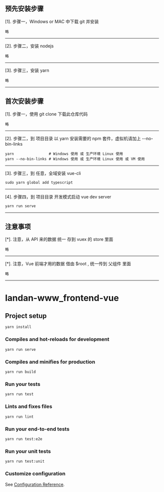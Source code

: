 ## 预先安装步骤
[1]. 步骤一，Windows or MAC 中下载 git 并安装
``` OS
略
```
---------------------------------------

[2]. 步骤二，安装 nodejs
```shell
略
```
---------------------------------------

[3]. 步骤三，安装 yarn
```shell
略
```
---------------------------------------

## 首次安装步骤

[1]. 步骤一，使用 git clone 下载此仓库代码
```shell
略
```
---------------------------------------

[2]. 步骤二，到 项目目录 以 yarn 安装需要的 npm 套件，虚拟机请加上 --no-bin-links
```OS
yarn                # Windows 使用 或 生产环境 Linux 使用
yarn --no-bin-links # Windows 使用 或 生产环境 Linux 使用 或 VM 使用 
```
---------------------------------------

[3]. 步骤三，到 任意，全域安装 vue-cli
```OS
sudo yarn global add typescript

```
---------------------------------------

[4]. 步骤四，到 项目目录 开发模式启动 vue dev server
```OS
yarn run serve
```
---------------------------------------

## 注意事项

[*]. 注意，从 API 来的数据 统一 存到 vuex 的 store 里面
```OS
略
```
---------------------------------------

[*]. 注意，Vue 前端才用的数据 借由 $root , 统一传到 父组件 里面
```OS
略
```
---------------------------------------

# landan-www_frontend-vue

## Project setup
```
yarn install
```

### Compiles and hot-reloads for development
```
yarn run serve
```

### Compiles and minifies for production
```
yarn run build
```

### Run your tests
```
yarn run test
```

### Lints and fixes files
```
yarn run lint
```

### Run your end-to-end tests
```
yarn run test:e2e
```

### Run your unit tests
```
yarn run test:unit
```

### Customize configuration
See [Configuration Reference](https://cli.vuejs.org/config/).
